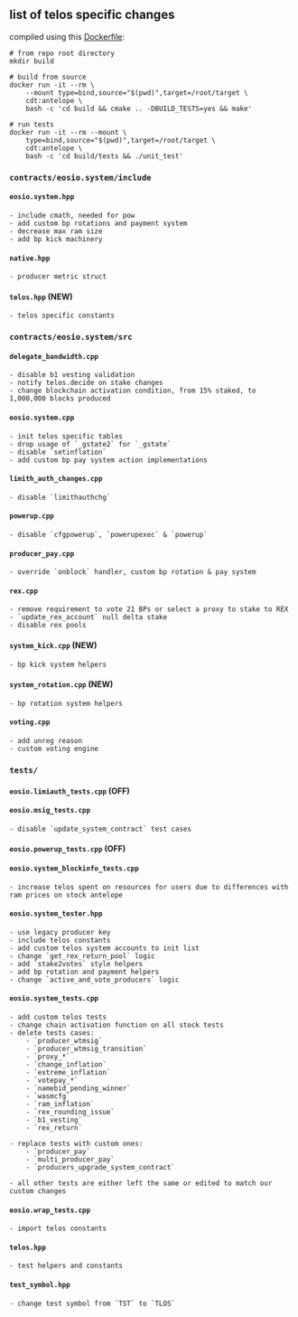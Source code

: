 ## list of telos specific changes

compiled using this [Dockerfile](https://github.com/guilledk/telos-cdt-docker/blob/master/Dockerfile.cdt-3.0.0-rc2-antelope-3.1.0):

    # from repo root directory
    mkdir build

    # build from source
    docker run -it --rm \
        --mount type=bind,source="$(pwd)",target=/root/target \
        cdt:antelope \
        bash -c 'cd build && cmake .. -DBUILD_TESTS=yes && make'

    # run tests
    docker run -it --rm --mount \
        type=bind,source="$(pwd)",target=/root/target \
        cdt:antelope \
        bash -c 'cd build/tests && ./unit_test'

### `contracts/eosio.system/include`

#### `eosio.system.hpp`

    - include cmath, needed for pow
    - add custom bp rotations and payment system
    - decrease max ram size
    - add bp kick machinery

#### `native.hpp`

    - producer metric struct

#### `telos.hpp` (NEW)

    - telos specific constants

### `contracts/eosio.system/src`

#### `delegate_bandwidth.cpp`

    - disable b1 vesting validation
    - notify telos.decide on stake changes
    - change blockchain activation condition, from 15% staked, to 1,000,000 blocks produced

#### `eosio.system.cpp`

    - init telos specific tables
    - drop usage of `_gstate2` for `_gstate`
    - disable `setinflation`
    - add custom bp pay system action implementations

#### `limith_auth_changes.cpp`

    - disable `limithauthchg`

#### `powerup.cpp`

    - disable `cfgpowerup`, `powerupexec` & `powerup`

#### `producer_pay.cpp`

    - override `onblock` handler, custom bp rotation & pay system

#### `rex.cpp`

    - remove requirement to vote 21 BPs or select a proxy to stake to REX
    - `update_rex_account` null delta stake
    - disable rex pools

#### `system_kick.cpp` (NEW)

    - bp kick system helpers

#### `system_rotation.cpp` (NEW)

    - bp rotation system helpers

#### `voting.cpp`

    - add unreg reason
    - custom voting engine

### `tests/`

#### `eosio.limiauth_tests.cpp` (OFF)

#### `eosio.msig_tests.cpp`
    - disable `update_system_contract` test cases

#### `eosio.powerup_tests.cpp` (OFF)

#### `eosio.system_blockinfo_tests.cpp`

    - increase telos spent on resources for users due to differences with ram prices on stock antelope

#### `eosio.system_tester.hpp`

    - use legacy producer key
    - include telos constants
    - add custom telos system accounts to init list
    - change `get_rex_return_pool` logic
    - add `stake2votes` style helpers
    - add bp rotation and payment helpers
    - change `active_and_vote_producers` logic

#### `eosio.system_tests.cpp`

    - add custom telos tests
    - change chain activation function on all stock tests
    - delete tests cases:
        - `producer_wtmsig`
        - `producer_wtmsig_transition`
        - `proxy_*`
        - `change_inflation`
        - `extreme_inflation`
        - `votepay_*`
        - `namebid_pending_winner`
        - `wasmcfg`
        - `ram_inflation`
        - `rex_rounding_issue`
        - `b1_vesting`
        - `rex_return`

    - replace tests with custom ones:
        - `producer_pay`
        - `multi_producer_pay` 
        - `producers_upgrade_system_contract`

    - all other tests are either left the same or edited to match our custom changes

#### `eosio.wrap_tests.cpp`

    - import telos constants

#### `telos.hpp`

    - test helpers and constants

#### `test_symbol.hpp`

    - change test symbol from `TST` to `TLOS`
